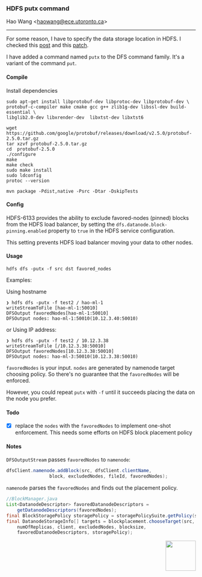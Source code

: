 ### HDFS putx command

Hao Wang <[haowang@ece.utoronto.ca](mailto:haowang@ece.utoronto.ca)>

---

For some reason, I have to specify the data storage location in HDFS. I checked
this [post](https://stackoverflow.com/questions/32779439/how-to-let-the-hdfss-replica-blocks-position-be-set-by-myself)
and this [patch](https://issues.apache.org/jira/browse/HDFS-2576).

I have added a command named `putx` to the DFS command family. It's a variant of 
the command `put`.

#### Compile

Install dependencies

```shell
sudo apt-get install libprotobuf-dev libprotoc-dev libprotobuf-dev \
protobuf-c-compiler make cmake gcc g++ zlib1g-dev libssl-dev build-essential \
libglib2.0-dev libxrender-dev  libxtst-dev libxtst6
```

```shell
wget https://github.com/google/protobuf/releases/download/v2.5.0/protobuf-2.5.0.tar.gz
tar xzvf protobuf-2.5.0.tar.gz
cd  protobuf-2.5.0
./configure
make
make check
sudo make install
sudo ldconfig
protoc --version
```

```shell
mvn package -Pdist,native -Psrc -Dtar -DskipTests
```


#### Config

HDFS-6133 provides the ability to exclude favored-nodes (pinned) blocks from the 
HDFS load balancer, by setting the `dfs.datanode.block-pinning.enabled` property to 
`true` in the HDFS service configuration.

This setting prevents HDFS load balancer moving your data to other nodes.

#### Usage

```shell
hdfs dfs -putx -f src dst favored_nodes
```

Examples:

Using hostname
```shell
❯ hdfs dfs -putx -f test2 / hao-ml-1
writeStreamToFile [hao-ml-1:50010]
DFSOutput favoredNodes[hao-ml-1:50010]
DFSOutput nodes: hao-ml-1:50010(10.12.3.40:50010)
```

or Using IP address:

```shell
❯ hdfs dfs -putx -f test2 / 10.12.3.38
writeStreamToFile [/10.12.3.38:50010]
DFSOutput favoredNodes[10.12.3.38:50010]
DFSOutput nodes: hao-ml-3:50010(10.12.3.38:50010)
```

`favoredNodes` is your input. `nodes` are generated by namenode target choosing 
policy. So there's no guarantee that the `favoredNodes` will be enforced.

However, you could repeat `putx` with `-f` until it succeeds placing the data on 
the node you prefer. 

#### Todo

- [x] replace the `nodes` with the `favoredNodes` to implement one-shot enforcement. 
This needs some efforts on HDFS block placement policy


#### Notes

`DFSOutputStream` passes `favoredNodes` to `namenode`:

```java
dfsClient.namenode.addBlock(src, dfsClient.clientName,
                block, excludedNodes, fileId, favoredNodes);
```

`namenode` parses the `favoredNodes` and finds out the placement policy. 

```java
//BlockManager.java
List<DatanodeDescriptor> favoredDatanodeDescriptors = 
    getDatanodeDescriptors(favoredNodes);
final BlockStoragePolicy storagePolicy = storagePolicySuite.getPolicy(storagePolicyID);
final DatanodeStorageInfo[] targets = blockplacement.chooseTarget(src,
    numOfReplicas, client, excludedNodes, blocksize, 
    favoredDatanodeDescriptors, storagePolicy);
```


<p align="right">
<img src="http://www.haow.ca/images/wh_c.png" width=80px" />
</p>
